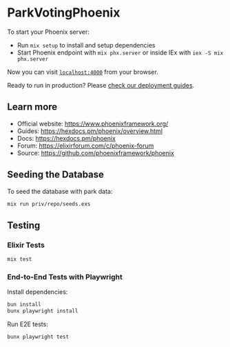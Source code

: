 # ParkVotingPhoenix

To start your Phoenix server:

* Run `mix setup` to install and setup dependencies
* Start Phoenix endpoint with `mix phx.server` or inside IEx with `iex -S mix phx.server`

Now you can visit [`localhost:4000`](http://localhost:4000) from your browser.

Ready to run in production? Please [check our deployment guides](https://hexdocs.pm/phoenix/deployment.html).

## Learn more

* Official website: https://www.phoenixframework.org/
* Guides: https://hexdocs.pm/phoenix/overview.html
* Docs: https://hexdocs.pm/phoenix
* Forum: https://elixirforum.com/c/phoenix-forum
* Source: https://github.com/phoenixframework/phoenix

## Seeding the Database

To seed the database with park data:

```bash
mix run priv/repo/seeds.exs
```

## Testing

### Elixir Tests

```bash
mix test
```

### End-to-End Tests with Playwright

Install dependencies:

```bash
bun install
bunx playwright install
```

Run E2E tests:

```bash
bunx playwright test
```
